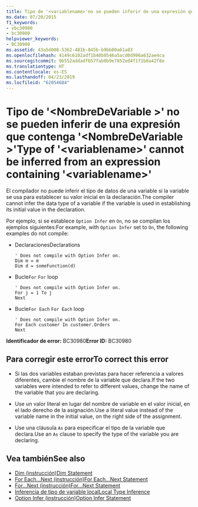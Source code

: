 ```yaml
---
title: Tipo de '<variablename>'no se pueden inferir de una expresión que contenga'<variablename>'
ms.date: 07/20/2015
f1_keywords:
- vbc30980
- bc30980
helpviewer_keywords:
- BC30980
ms.assetid: 43a5d008-5362-481b-845b-b9bb00a61a83
ms.openlocfilehash: 4149c6102adf1b40b0546a5acd0d996a632ae4ca
ms.sourcegitcommit: 9b552addadfb57fab0b9e7852ed4f1f1b8a42f8e
ms.translationtype: HT
ms.contentlocale: es-ES
ms.lasthandoff: 04/23/2019
ms.locfileid: "62054684"
---
```

# <a name="type-of-variablename-cannot-be-inferred-from-an-expression-containing-variablename"></a><span data-ttu-id="c60dd-102">Tipo de '\<NombreDeVariable >' no se pueden inferir de una expresión que contenga '\<NombreDeVariable >'</span><span class="sxs-lookup"><span data-stu-id="c60dd-102">Type of '\<variablename>' cannot be inferred from an expression containing '\<variablename>'</span></span>
<span data-ttu-id="c60dd-103">El compilador no puede inferir el tipo de datos de una variable si la variable se usa para establecer su valor inicial en la declaración.</span><span class="sxs-lookup"><span data-stu-id="c60dd-103">The compiler cannot infer the data type of a variable if the variable is used in establishing its initial value in the declaration.</span></span>  
  
 <span data-ttu-id="c60dd-104">Por ejemplo, si se establece `Option Infer` en `On`, no se compilan los ejemplos siguientes:</span><span class="sxs-lookup"><span data-stu-id="c60dd-104">For example, with `Option Infer` set to `On`, the following examples do not compile:</span></span>  
  
- <span data-ttu-id="c60dd-105">Declaraciones</span><span class="sxs-lookup"><span data-stu-id="c60dd-105">Declarations</span></span>  
  
    ```  
    ' Does not compile with Option Infer on.  
    Dim m = m  
    Dim d = someFunction(d)  
    ```  
  
- <span data-ttu-id="c60dd-106">Bucle`For` </span><span class="sxs-lookup"><span data-stu-id="c60dd-106">`For` loop</span></span>  
  
    ```  
    ' Does not compile with Option Infer on.  
    For j = 1 To j  
    Next  
    ```  
  
- <span data-ttu-id="c60dd-107">Bucle`For Each` </span><span class="sxs-lookup"><span data-stu-id="c60dd-107">`For Each` loop</span></span>  
  
    ```  
    ' Does not compile with Option Infer on.  
    For Each customer In customer.Orders  
    Next  
    ```  
  
 <span data-ttu-id="c60dd-108">**Identificador de error:** BC30980</span><span class="sxs-lookup"><span data-stu-id="c60dd-108">**Error ID:** BC30980</span></span>  
  
## <a name="to-correct-this-error"></a><span data-ttu-id="c60dd-109">Para corregir este error</span><span class="sxs-lookup"><span data-stu-id="c60dd-109">To correct this error</span></span>  
  
- <span data-ttu-id="c60dd-110">Si las dos variables estaban previstas para hacer referencia a valores diferentes, cambie el nombre de la variable que declara.</span><span class="sxs-lookup"><span data-stu-id="c60dd-110">If the two variables were intended to refer to different values, change the name of the variable that you are declaring.</span></span>  
  
- <span data-ttu-id="c60dd-111">Use un valor literal en lugar del nombre de variable en el valor inicial, en el lado derecho de la asignación.</span><span class="sxs-lookup"><span data-stu-id="c60dd-111">Use a literal value instead of the variable name in the initial value, on the right side of the assignment.</span></span>  
  
- <span data-ttu-id="c60dd-112">Use una cláusula `As` para especificar el tipo de la variable que declara.</span><span class="sxs-lookup"><span data-stu-id="c60dd-112">Use an `As` clause to specify the type of the variable you are declaring.</span></span>  
  
## <a name="see-also"></a><span data-ttu-id="c60dd-113">Vea también</span><span class="sxs-lookup"><span data-stu-id="c60dd-113">See also</span></span>

- [<span data-ttu-id="c60dd-114">Dim (instrucción)</span><span class="sxs-lookup"><span data-stu-id="c60dd-114">Dim Statement</span></span>](../../visual-basic/language-reference/statements/dim-statement.md)
- [<span data-ttu-id="c60dd-115">For Each...Next (instrucción)</span><span class="sxs-lookup"><span data-stu-id="c60dd-115">For Each...Next Statement</span></span>](../../visual-basic/language-reference/statements/for-each-next-statement.md)
- [<span data-ttu-id="c60dd-116">For...Next (instrucción)</span><span class="sxs-lookup"><span data-stu-id="c60dd-116">For...Next Statement</span></span>](../../visual-basic/language-reference/statements/for-next-statement.md)
- [<span data-ttu-id="c60dd-117">Inferencia de tipo de variable local</span><span class="sxs-lookup"><span data-stu-id="c60dd-117">Local Type Inference</span></span>](../../visual-basic/programming-guide/language-features/variables/local-type-inference.md)
- [<span data-ttu-id="c60dd-118">Option Infer (instrucción)</span><span class="sxs-lookup"><span data-stu-id="c60dd-118">Option Infer Statement</span></span>](../../visual-basic/language-reference/statements/option-infer-statement.md)
